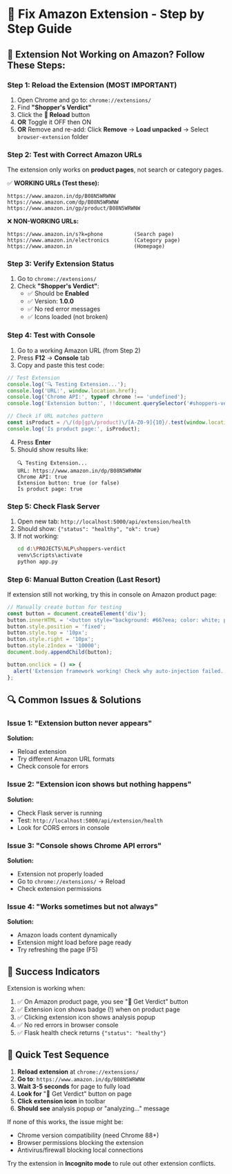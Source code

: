 # 🔧 **Fix Amazon Extension - Step by Step Guide**

## 🚨 **Extension Not Working on Amazon? Follow These Steps:**

### **Step 1: Reload the Extension (MOST IMPORTANT)**
1. Open Chrome and go to: `chrome://extensions/`
2. Find **"Shopper's Verdict"**
3. Click the **🔄 Reload** button
4. **OR** Toggle it OFF then ON
5. **OR** Remove and re-add: Click **Remove** → **Load unpacked** → Select `browser-extension` folder

### **Step 2: Test with Correct Amazon URLs**
The extension only works on **product pages**, not search or category pages.

✅ **WORKING URLs (Test these):**
```
https://www.amazon.in/dp/B08N5WRWNW
https://www.amazon.com/dp/B08N5WRWNW  
https://www.amazon.in/gp/product/B08N5WRWNW
```

❌ **NON-WORKING URLs:**
```
https://www.amazon.in/s?k=phone          (Search page)
https://www.amazon.in/electronics        (Category page)
https://www.amazon.in                    (Homepage)
```

### **Step 3: Verify Extension Status**
1. Go to `chrome://extensions/`
2. Check **"Shopper's Verdict"**:
   - ✅ Should be **Enabled**
   - ✅ Version: **1.0.0**
   - ✅ No red error messages
   - ✅ Icons loaded (not broken)

### **Step 4: Test with Console**
1. Go to a working Amazon URL (from Step 2)
2. Press **F12** → **Console** tab
3. Copy and paste this test code:

```javascript
// Test Extension
console.log('🔍 Testing Extension...');
console.log('URL:', window.location.href);
console.log('Chrome API:', typeof chrome !== 'undefined');
console.log('Extension button:', !!document.querySelector('#shoppers-verdict-button'));

// Check if URL matches pattern
const isProduct = /\/(dp|gp\/product)\/[A-Z0-9]{10}/.test(window.location.href);
console.log('Is product page:', isProduct);
```

4. Press **Enter**
5. Should show results like:
   ```
   🔍 Testing Extension...
   URL: https://www.amazon.in/dp/B08N5WRWNW
   Chrome API: true
   Extension button: true (or false)
   Is product page: true
   ```

### **Step 5: Check Flask Server**
1. Open new tab: `http://localhost:5000/api/extension/health`
2. Should show: `{"status": "healthy", "ok": true}`
3. If not working:
   ```bash
   cd d:\PROJECTS\NLP\shoppers-verdict
   venv\Scripts\activate
   python app.py
   ```

### **Step 6: Manual Button Creation (Last Resort)**
If extension still not working, try this in console on Amazon product page:

```javascript
// Manually create button for testing
const button = document.createElement('div');
button.innerHTML = '<button style="background: #667eea; color: white; padding: 10px; border: none; border-radius: 5px; cursor: pointer;">🛒 Test Verdict</button>';
button.style.position = 'fixed';
button.style.top = '10px';
button.style.right = '10px';
button.style.zIndex = '10000';
document.body.appendChild(button);

button.onclick = () => {
  alert('Extension framework working! Check why auto-injection failed.');
};
```

## 🔍 **Common Issues & Solutions**

### Issue 1: "Extension button never appears"
**Solution:** 
- Reload extension
- Try different Amazon URL formats
- Check console for errors

### Issue 2: "Extension icon shows but nothing happens"
**Solution:**
- Check Flask server is running
- Test: `http://localhost:5000/api/extension/health`
- Look for CORS errors in console

### Issue 3: "Console shows Chrome API errors"
**Solution:**
- Extension not properly loaded
- Go to `chrome://extensions/` → Reload
- Check extension permissions

### Issue 4: "Works sometimes but not always"  
**Solution:**
- Amazon loads content dynamically
- Extension might load before page ready
- Try refreshing the page (F5)

## 🎯 **Success Indicators**

Extension is working when:
1. ✅ On Amazon product page, you see "🛒 Get Verdict" button
2. ✅ Extension icon shows badge (!) when on product page
3. ✅ Clicking extension icon shows analysis popup
4. ✅ No red errors in browser console
5. ✅ Flask health check returns `{"status": "healthy"}`

## 🚀 **Quick Test Sequence**

1. **Reload extension** at `chrome://extensions/`
2. **Go to**: `https://www.amazon.in/dp/B08N5WRWNW`
3. **Wait 3-5 seconds** for page to fully load
4. **Look for** "🛒 Get Verdict" button on page
5. **Click extension icon** in toolbar
6. **Should see** analysis popup or "analyzing..." message

If none of this works, the issue might be:
- Chrome version compatibility (need Chrome 88+)
- Browser permissions blocking the extension
- Antivirus/firewall blocking local connections

Try the extension in **Incognito mode** to rule out other extension conflicts.